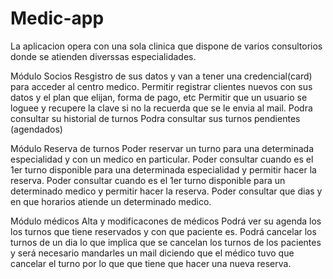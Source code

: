 # Medic-app
La aplicacion opera con una sola clinica que dispone de varios consultorios donde se atienden diverssas especialidades.

Módulo Socios
Resgistro de sus datos y van a tener una credencial(card) para acceder al centro medico.
Permitir registrar clientes nuevos con sus datos y el plan que elijan, forma de pago, etc
Permitir que un usuario se loguee y recupere la clave si no la recuerda que se le envia al mail.
Podra consultar su historial de turnos
Podra consultar sus turnos pendientes (agendados)

Módulo Reserva de turnos 
Poder reservar un turno para una determinada especialidad y con un medico en particular.
Poder consultar cuando es el 1er turno disponible para una determinada especialidad y permitir hacer la reserva.
Poder consultar cuando es el 1er turno disponible para un determinado medico y permitir hacer la reserva.
Poder consultar que dias y en que horarios atiende un determinado medico.

Módulo médicos
Alta y modificacones de médicos
Podrá ver su agenda los los turnos que tiene reservados y con que paciente es.
Podrá cancelar los turnos de un dia lo que implica que se cancelan los turnos de los pacientes y será necesario mandarles un mail diciendo que el médico tuvo que cancelar el turno por lo que que tiene que hacer una nueva reserva.


